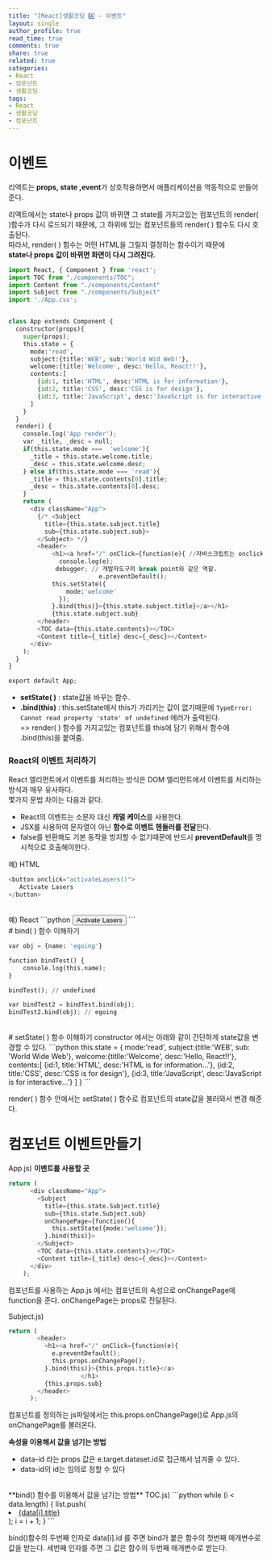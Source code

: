 ```yaml
---
title: "[React]생활코딩 4️⃣ - 이벤트"
layout: single
author_profile: true
read_time: true
comments: true
share: true
related: true
categories:
- React
- 컴포넌트
- 생활코딩
tags:
- React
- 생활코딩
- 컴포넌트
---
```


# 이벤트
리액트는 **props, state ,event**가 상호작용하면서 애플리케이션을 역동적으로 만들어준다.   

리액트에서는 state나 props 값이 바뀌면 그 state를 가지고있는 컴포넌트의 render( )함수가 다시 로드되기 때문에,
그 하위에 있는 컴포넌트들의 render( ) 함수도 다시 호출된다.   
따라서,  render( )  함수는 어떤 HTML을 그릴지 결정하는 함수이기 때문에   
**state나 props 값이 바뀌면 화면이 다시 그려진다.**

```python
import React, { Component } from 'react';
import TOC from "./components/TOC";
import Content from "./components/Content"
import Subject from "./components/Subject"
import './App.css';


class App extends Component {
  constructor(props){
    super(props);
    this.state = {
      mode:'read',
      subject:{title:'WEB', sub:'World Wid Web!'},
      welcome:{title:'Welcome', desc:'Hello, React!!'},
      contents:[
        {id:1, title:'HTML', desc:'HTML is for information'},
        {id:2, title:'CSS', desc:'CSS is for design'},
        {id:3, title:'JavaScript', desc:'JavaScript is for interactive'}
      ]
    }
  }
  render() {
    console.log('App render');
    var _title, _desc = null;
    if(this.state.mode ===  'welcome'){
      _title = this.state.welcome.title;
      _desc = this.state.welcome.desc;
    } else if(this.state.mode === 'read'){
      _title = this.state.contents[0].title;
      _desc = this.state.contents[0].desc;
    }
    return (
      <div className="App">
        {/* <Subject 
          title={this.state.subject.title} 
          sub={this.state.subject.sub}>
        </Subject> */}
        <header>
            <h1><a href="/" onClick={function(e){ //자바스크립트는 onclick, 리액트는 onClick
              console.log(e);                                                    //=> render( ) 안의 HTML 태그는 순수 HTML이 아니라 유사 HTML이기 때문에 규칙을 따라야한다.
             debugger; // 개발자도구의 break point와 같은 역할.
						 e.preventDefault();
            this.setState({
                mode:'welcome'
              });
            }.bind(this)}>{this.state.subject.title}</a></h1>
            {this.state.subject.sub}
        </header>
        <TOC data={this.state.contents}></TOC>
        <Content title={_title} desc={_desc}></Content>
      </div>
    );
  }
}

export default App;
```

* **setState( )** : state값을 바꾸는 함수.
* **.bind(this)** :  this.setState에서 this가 가리키는 값이 없기때문에 `TypeError: Cannot read property 'state' of undefined` 에러가 출력된다.   
	=> render( ) 함수를 가지고있는 컴포넌트를 this에 담기 위해서 함수에 .bind(this)을 붙여줌.
	
### 	React의 이벤트 처리하기
React 엘리먼트에서 이벤트를 처리하는 방식은 DOM 엘리먼트에서 이벤트를 처리하는 방식과 매우 유사하다.   
몇가지 문법 차이는 다음과 같다.   
* React의 이벤트는 소문자 대신 **캐멀 케이스**를 사용한다.   
* JSX를 사용하여 문자열이 아닌 **함수로 이벤트 헨들러를 전달**한다.
* false를 반환해도 기본 동작을 방지할 수 없기때문에 반드시 **preventDefault**를 명시적으로 호출해야한다.   

예) HTML
```python
<button onclick="activateLasers()">
   Activate Lasers
</button>
```

<br/>
예) React
```python
<button onClick={activateLasers}>
  Activate Lasers
</button>
```

<br/>
# 	bind( ) 함수 이해하기

```python
var obj = {name: 'egoing'}

function bindTest() {
	console.log(this.name);
}

bindTest(); // undefined

var bindTest2 = bindTest.bind(obj);
bindTest2.bind(obj); // egoing
```

<br/>
# setState( ) 함수 이해하기
constructor 에서는 아래와 같이 간단하게 state값을 변경할 수 있다.
```python
this.state = {
      mode:'read',
      subject:{title:'WEB', sub: 'World Wide Web'},
      welcome:{titlle:'Welcome', desc:'Hello, React!!'},
      contents:[
        {id:1, title:'HTML', desc:'HTML is for information...'},
        {id:2, title:'CSS', desc:'CSS is for design'},
        {id:3, title:'JavaScript', desc:'JavaScript is for interactive...'}
      ]
    }
```

render( ) 함수 안에서는 setState( ) 함수로 컴포넌트의 state값을 불러와서 변경 해준다.
<br/>
# 컴포넌트 이벤트만들기

App.js) **이벤트를 사용할 곳**
```python
return (
      <div className="App">
        <Subject
          title={this.state.Subject.title}
          sub={this.state.Subject.sub}
          onChangePage={function(){
            this.setState({mode:'welcome'});
          }.bind(this)}>
        </Subject>
        <TOC data={this.state.contents}></TOC>
        <Content title={_title} desc={_desc}></Content>
      </div>
    );
```
컴포넌트를 사용하는 App.js 에서는 컴포넌트의 속성으로 onChangePage에 function을 준다. onChangePage는 props로 전달된다.

Subject.js)
```python
return (
        <header>
          <h1><a href="/" onClick={function(e){
            e.preventDefault();
            this.props.onChangePage();
          }.bind(this)}>{this.props.title}</a>
					</h1>
          {this.props.sub}
        </header>
      );
```

컴포넌트를 정의하는 js파일에서는 this.props.onChangePage()로 App.js의 onChangePage를 불러온다.

**속성을 이용해서 값을 넘기는 방법**   
* data-id 라는 props 값은 e.target.dataset.id로 접근해서 넘겨줄 수 있다.
* data-id의 id는 임의로 정할 수 있다

<br/>
**bind() 함수를 이용해서 값을 넘기는 방법**   
TOC.js)
```python
while (i < data.length) {
            list.push(<li key={data[i].id}>
                <a href={"/content/" + data[i].id}
                    data-id={data[i].id} 
                    onClick={function (id, e) {
                        e.preventDefault();
                        this.props.onChangePage(id); 
                    }.bind(this, data[i].id)}>{data[i].title}</a></li>);
            i = i + 1;
        }
```

bind()함수의 두번째 인자로 data[i].id 를 주면 bind가 붙은 함수의 첫번째 매개변수로 값을 받는다.    세번째 인자를 주면 그 값은 함수의 두번째 매개변수로 받는다.